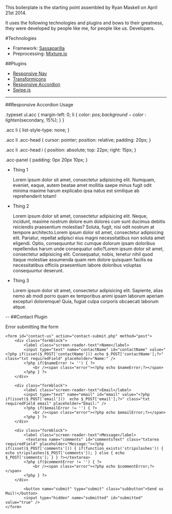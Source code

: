 This boilerplate is the starting point assembled by Ryan Maskell on April 21st 2014.

It uses the following technologies and plugins and bows to their greatness, they were developed by people like me, for people like us. Developers.

#Technologies

+ Framework: [Sassaparilla](http://sass.fffunction.co)
+ Preprocessing: [Mixture.io](http://mixture.io)

##Plugins

+ [Responsive Nav](http://www.responsive-nav.com)
+ [Transformicons](http://sarasoueidan.com/blog/navicon-transformicons/)
+ [Responsive Accordion](http://www.github.com/joemottershaw/responsive-accordion)
+ [Swipe.js](http://www.swipejs.com)

---

##Responsive Accordion Usage

.typeset ul.acc {
	margin-left: 0;
	li {
		color: $pos;
		background-color: lighten($secondary, 15%);
	}
}

.acc li {
	list-style-type: none;
}

.acc li .acc-head {
	cursor: pointer;
	position: relative;
	padding: 20px;
}

.acc li .acc-head i {
	position: absolute;
	top: 22px;
	right: 15px;
}

.acc-panel {
	padding: 0px 20px 10px;
}

<ul class="acc">
	<li>
		<div class="acc-head">Thing 1<i class="fa fa-chevron-down acc-plus fa-fw"></i><i class="fa fa-chevron-up acc-minus fa-fw"></i></div>
		<div class="acc-panel">
			<p>Lorem ipsum dolor sit amet, consectetur adipisicing elit. Numquam, eveniet, eaque, autem beatae amet mollitia saepe minus fugit odit minima maxime harum explicabo ipsa natus est similique ab reprehenderit totam!</p>
		</div>
	</li>
	<li>
		<div class="acc-head">Thing 2<i class="fa fa-chevron-down acc-plus fa-fw"></i><i class="fa fa-chevron-up acc-minus fa-fw"></i></div>
		<div class="acc-panel">
			<p>Lorem ipsum dolor sit amet, consectetur adipisicing elit. Neque, incidunt, maxime nostrum dolore eum dolores cum sunt ducimus debitis reiciendis praesentium molestias? Soluta, fugit, nisi odit nostrum at tempore architecto.Lorem ipsum dolor sit amet, consectetur adipisicing elit. Pariatur, repellat adipisci eius magni necessitatibus non soluta amet eligendi. Optio, consequuntur hic cumque dolorum ipsam doloribus repellendus harum unde consequatur odio?Lorem ipsum dolor sit amet, consectetur adipisicing elit. Consequatur, nobis, tenetur nihil quod itaque molestiae assumenda quam rem dolore quisquam facilis ea necessitatibus officiis praesentium labore doloribus voluptas consequuntur deserunt.</p>
		</div>
	</li>
	<li>
		<div class="acc-head">Thing 3<i class="fa fa-chevron-down acc-plus fa-fw"></i><i class="fa fa-chevron-up acc-minus fa-fw"></i></div>
		<div class="acc-panel">
			<p>Lorem ipsum dolor sit amet, consectetur adipisicing elit. Sapiente, alias nemo ab modi porro quam ex temporibus animi ipsam laborum aperiam excepturi doloremque! Quia, fugiat culpa corporis obcaecati laborum atque.</p>
		</div>
	</li>
</ul>

--
##Contact Plugin

<div class="row" id="contact">
	<?php if(isset($hasError) || isset($captchaError) ) { ?>
        <p class="alert">Error submitting the form</p>
    <?php } ?>

	<form id="contact-us" action="contact-submit.php" method="post">
		<div class="formblock">
			<label class="screen-reader-text">Name</label>
			<input type="text" name="contactName" id="contactName" value="<?php if(isset($_POST['contactName'])) echo $_POST['contactName'];?>" class="txt requiredField" placeholder="Name:" />
			<?php if($nameError != '') { ?>
				<br /><span class="error"><?php echo $nameError;?></span> 
			<?php } ?>
		</div>
        
		<div class="formblock">
			<label class="screen-reader-text">Email</label>
			<input type="text" name="email" id="email" value="<?php if(isset($_POST['email']))  echo $_POST['email'];?>" class="txt requiredField email" placeholder="Email:" />
			<?php if($emailError != '') { ?>
				<br /><span class="error"><?php echo $emailError;?></span>
			<?php } ?>
		</div>
        
		<div class="formblock">
			<label class="screen-reader-text">Message</label>
			 <textarea name="comments" id="commentsText" class="txtarea requiredField" placeholder="Message:"><?php if(isset($_POST['comments'])) { if(function_exists('stripslashes')) { echo stripslashes($_POST['comments']); } else { echo $_POST['comments']; } } ?></textarea>
			<?php if($commentError != '') { ?>
				<br /><span class="error"><?php echo $commentError;?></span> 
			<?php } ?>
		</div>
        
			<button name="submit" type="submit" class="subbutton">Send us Mail!</button>
			<input type="hidden" name="submitted" id="submitted" value="true" />
	</form>			
</div>